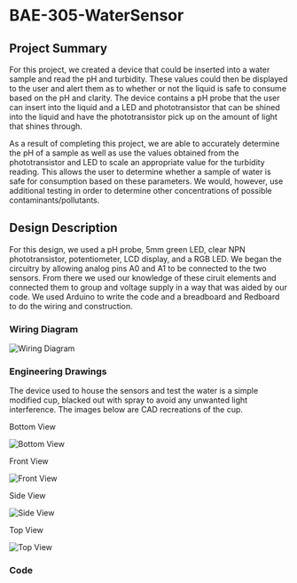 # BAE-305-WaterSensor
## Project Summary
For this project, we created a device that could be inserted into a water sample and read the pH and turbidity. These values could then be displayed to the user and alert them as to whether or not the liquid is safe to consume based on the pH and clarity. The device contains a pH probe that the user can insert into the liquid and a LED and phototransistor that can be shined into the liquid and have the phototransistor pick up on the amount of light that shines through.

As a result of completing this project, we are able to accurately determine the pH of a sample as well as use the values obtained from the phototransistor and LED to scale an appropriate value for the turbidity reading. This allows the user to determine whether a sample of water is safe for consumption based on these parameters. We would, however, use additional testing in order to determine other concentrations of possible contaminants/pollutants.
## Design Description
For this design, we used a pH probe, 5mm green LED, clear NPN phototransistor, potentiometer, LCD display, and a RGB LED. We began the circuitry by allowing analog pins A0 and A1 to be connected to the two sensors. From there we used our knowledge of these ciruit elements and connected them to group and voltage supply in a way that was aided by our code. We used Arduino to write the code and a breadboard and Redboard to do the wiring and construction. 

### Wiring Diagram
![Wiring Diagram](https://user-images.githubusercontent.com/82110677/117020273-49673480-acc4-11eb-8b9e-b7e0d93d6151.PNG)

### Engineering Drawings

The device used to house the sensors and test the water is a simple modified cup, blacked out with spray to avoid any unwanted light interference. The images below are CAD recreations of the cup. 

Bottom View

![Bottom View](https://user-images.githubusercontent.com/82110677/117024674-322a4600-acc8-11eb-9e24-5cfc375694d8.PNG)

Front View

![Front View](https://user-images.githubusercontent.com/82110677/117025744-2c813000-acc9-11eb-9c60-3f014a640669.PNG)

Side View

![Side View](https://user-images.githubusercontent.com/82110677/117026072-723df880-acc9-11eb-911f-781c4a60c87b.PNG)

Top View

![Top View](https://user-images.githubusercontent.com/82110677/117026191-91d52100-acc9-11eb-8985-7e683aca9790.PNG)

### Code
